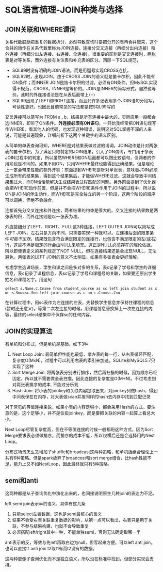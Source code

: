 # SQL语言梳理-JOIN种类与选择

## JOIN关联和WHERE谓词

关系代数鼓励把重复的数据拆分，必然导致查询时要把分开的表再合并起来，这个合并的动作在关系代数里称为JOIN连接。连接分交叉连接（再细分出内连接）和外连接（再细分出左连接、右连接、全连接）。很重要的区别是交叉连接时，两张表是对等关系，而外连接有关注表和补充表的区分。回顾一下SQL规范，

* SQL89时没有明确的JOIN语法，而是用逗号实现CROSS连接。
* SQL92时，出现JOIN。由于CROSS JOIN的语义就是笛卡尔积，因此不能有ON条件；而INNER JOIN是笛卡尔积的过滤，必须有ON条件。但MySQL实现得不规范，CROSS，INNER是等价的。JOIN是INNER的简写形式，自然也等价。此时的外连接语法是在从表后面带上`(+)`
* SQL99出现了LEFT和RIGHT连接，而且允许多张表用多个JOIN语句分段写，可读性更好。也因此目前常见的写法都是按SQL99写的

交叉连接可以简写为 FROM a , b，结果是所有连接中最大的，实际应用一般都会选INNER，即带了ON条件。**外连接必须有ON语句**。一开始我经常把ON语句误写作WHERE，看其他人的代码，也发现这种错误，说明这对SQL掌握不深的人来说，可能是普遍现象，详细剖析下这两个关键字的语义区别。

从简单的单表查询可知，WHERE是对结果表做过滤的谓词。JOIN动作是针对两张表的笛卡尔积，为了满足只取特定的JOIN结果，引入了ON谓词，专门用于多表JOIN过程中的判定，所以虽然WHERE和ON后面都可以跟比较语句，但两者的作用阶段是不同的。如果不用ON，只用WHERE最终也能得到正确结果，但是理论上一定会带来性能的额外开销：前面提到WHERE是针对单张表，意味着JOIN必须生成所有的结果集，得到这个结果集后，才能做WHERE过滤，这就会导致中间结果集过大，而ON恰恰能解决生成结果表过程匹配的问题。另外前面提到了优化器会把WHERE动作前置，但是并不会把WHERE条件作用于JOIN的过程中，所以说ON是JOIN的伴生动作，而WHERE是完全独立的另一个阶段，这两个阶段的顺序可以调换，但绝不会融合。

连接首先分交叉连接和外连接，两者结果的约束是很大的。交叉连接的结果数是两张表的积，而外连接则是以一张表为准。

外连接细分了LEFT、RIGHT、FULL这3种连接，LEFT OUTER JOIN可以简写成LEFT JOIN。左右只是方向不同，只需要实现一种就可以。左连接后面的限定条件*可能不生效*，结果既包含符合满足限定的连接行，也包含不满足限定的左(或右)行，这些不满足限定的行会由NULL来填充。这正是NULL必须存在的理论依据。所以即使表定义的某列规定了NOT NULL，但在连接结果还是会出现NULL，无法避免。两张表的LEFT JOIN的意义不太明显，如果有多张表会更好理解。

考虑学生选课场景，学生和课之间是多对多的关系，表s记录了学号和学生的详细信息，表c记录了课程信息，表sc记录了学号和课程号的关联，如果要还原出学生姓名和课程名字，用这句

```
select s.Name,C.Cname from student_course as sc left join student as s on s.Sno=sc.Sno left join course as c on c.Cno=sc.Cno
```

在计算过程中，用sc表作为左连接的左表，先替换学生信息并保持住课程的信息(暂时还无意义)，等第二次左连接的时候，用课程信息替换掉上一次左连接的内容，最终的select结果中不保存sc的任何内容。

## JOIN的实现算法

有单机和分布式，但是单机是基础，如下3种

1. Nest Loop Join: 最简单但性能也最低，拿左表的每一行，从右表循环匹配，复杂度O(MxN)。过程中可以利用右表的索引来加速。SQLite和MySQL5.7只实现了这种
2. Sort Merge Join: 将两张表分别进行排序，然后再扫描的时候，因为顺序已经固定，所以就不需要做全表扫描，因此连接的复杂度是O(M+N)。不过考虑到对两张表排序的成本, 不能过分乐观
3. Hash Join: 将小表的joinkey和关联内容提取出来，对joinkey列做hash，得到中间表保在在内存，对大表做scan并按同样的hash去内存中找到匹配记录

对于常见的等值连接来说，如果小表的内容足够小，都会采用Hash的方式。要注意的是，这个足够小，并不是仅指joinkey，而是要把关联的内容一起算上看总大小。

Nest Loop尽管复杂度高，但在不等值连接的时候一般都用这种方式，因为Sort Merge要求表必须做排序，而排序的成本不低，所以权横后还是会选择用的Nest Loop。

分布式场景怎么又增加了shuffle和broadcast这两种策略，和单机版组合理论上一共有6种策略。但是spark放弃了broadcost和sort merge组合，比hash性能不足，能力上又不如NestLoop，因此最终就只有5种策略。

## semi和anti

这两种都是从子查询优化中演化出来的，也间接说明原生几种join的表达力不足。

left semi join表示半的语义，具体有这几条

1. 只能select左表数据，这也是semi最核心的含义
2. 结果不会受右表关联重复数据的影响，从第一点可以看出，右表只是用于关联，不参与结果构建，也就不会导致重复
3. 必须搭配left/right其中一种，不能单独semi，否则无法确定取哪一半

anti表示的反，等效与先left再取右边为null，但写起来方便。可以left anti join，也可以直接t1 anti join t2取t1有而t2没有的数据。

这两种更像子查询优化而不是独立语义，所以没在标准中找到，但部分实现会支持。